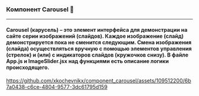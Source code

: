 ### Компонент Carousel 🎡
---
 
#### Carousel (карусель) – это элемент интерфейса для демонстрации на сайте серии изображений (слайдов). Каждое изображение (слайд) демонстрируется пока не сменится следующим. Смена изображения (слайда) осуществляться вручную с помощью элементов управления (стрелок) и (или) с индикаторов слайдов (кружочков снизу). В файле App.js и ImageSlider.jsx над функциями есть описание логики происходящего. 

https://github.com/xkochevnikx/component_carousel/assets/109512200/6b7a0438-c6ce-4804-9577-3dc61795d159

